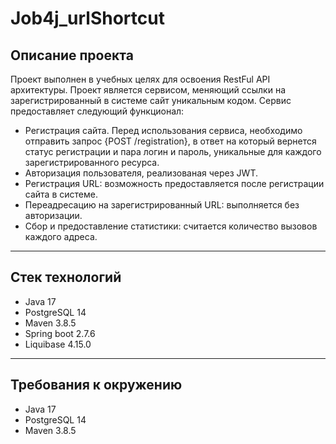 # Job4j_urlShortcut
## Описание проекта
Проект выполнен в учебных целях для освоения RestFul API архитектуры.
Проект является сервисом, меняющий ссылки на зарегистрированный в системе сайт уникальным кодом.
Сервис предоставляет следующий функционал:
+ Регистрация сайта. Перед использования сервиса, необходимо отправить запрос {POST /registration}, в ответ на который вернется статус регистрации и пара логин и пароль, уникальные для каждого зарегистрированного ресурса.
+ Авторизация пользователя, реализованая через JWT.
+ Регистрация URL: возможность предоставляется после регистрации сайта в системе.
+ Переадресацию на зарегистрированный URL: выполняется без авторизации.
+ Сбор и предоставление статистики: считается количество вызовов каждого адреса.
***
## Стек технологий
- Java 17
- PostgreSQL 14
- Maven 3.8.5
- Spring boot 2.7.6
- Liquibase 4.15.0
***
## Требования к окружению
- Java 17
- PostgreSQL 14
- Maven 3.8.5
